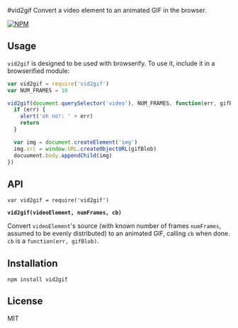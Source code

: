 #vid2gif
Convert a video element to an animated GIF in the browser.

[![NPM](https://nodei.co/npm/vid2gif.png)](https://www.npmjs.org/package/vid2gif)

## Usage
`vid2gif` is designed to be used with browserify. To use it, include it in a browserified module:
```javascript
var vid2gif = require('vid2gif')
var NUM_FRAMES = 10

vid2gif(document.querySelector('video'), NUM_FRAMES, function(err, gifBlob) {
  if (err) {
    alert('oh no!: ' + err)
    return
  }

  var img = document.createElement('img')
  img.src = window.URL.createObjectURL(gifBlob)
  docuument.body.appendChild(img)
})
```

## API
`var vid2gif = require('vid2gif')`

<b><code>vid2gif(videoElement, numFrames, cb)</code></b>

Convert `videoElement`'s source (with known number of frames `numFrames`, assumed to be evenly
distributed) to an animated GIF, calling `cb` when done. `cb` is a `function(err, gifBlob)`.

## Installation
`npm install vid2gif`

## License
MIT
